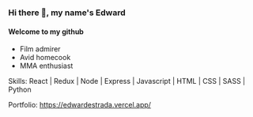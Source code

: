 ### Hi there 👋, my name's Edward
#### Welcome to my github
- Film admirer
- Avid homecook
- MMA enthusiast 

Skills: React | Redux | Node | Express | Javascript | HTML | CSS | SASS | Python

Portfolio: https://edwardestrada.vercel.app/
